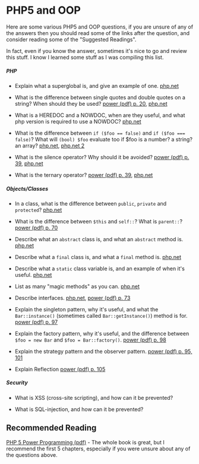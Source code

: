 # PHP5 and OOP

Here are some various PHP5 and OOP questions, if you are unsure of any of the answers then you should read some of the links after the question, and consider reading some of the "Suggested Readings".

In fact, even if you know the answer, sometimes it's nice to go and review this stuff.  I know I learned some stuff as I was compiling this list.

##### PHP

*  Explain what a superglobal is, and give an example of one. [php.net][php.superglobals]

*  What is the difference between single quotes and double quotes on a string?  When should they be used? [power (pdf) p. 20][power], [php.net][php.strings]

*  What is a HEREDOC and a NOWDOC, when are they useful, and what php version is required to use a NOWDOC? [php.net][php.strings]

*  What is the difference between `if ($foo == false)` and `if ($foo === false)`?  What will `(bool) $foo` evaluate too if $foo is a number? a string? an array? [php.net][php.comparisons], [php.net 2][php.comparisontable]

*  What is the silence operator? Why should it be avoided? [power (pdf) p. 39][power], [php.net][php.silence]

*  What is the ternary operator? [power (pdf) p. 39][power], [php.net][php.ternary]

##### Objects/Classes

*  In a class, what is the difference between `public`, `private` and `protected`?  [php.net][php.visibility]

*  What is the difference between `$this` and `self::`?  What is `parent::`? [power (pdf) p. 70][power]

*  Describe what an `abstract` class is, and what an `abstract` method is. [php.net][php.abstract]

*  Describe what a `final` class is, and what a `final` method is. [php.net][php.final]

*  Describe what a `static` class variable is, and an example of when it's useful. [php.net][php.static]

*  List as many "magic methods" as you can. [php.net][php.magic]

*  Describe interfaces. [php.net][php.interfaces], [power (pdf) p. 73][power]

*  Explain the singleton pattern, why it's useful, and what the `Bar::instance()` (sometimes called `Bar::getInstance()`) method is for. [power (pdf) p. 97][power]

*  Explain the factory pattern, why it's useful, and the difference between `$foo = new Bar` and `$foo = Bar::factory()`. [power (pdf) p. 98][power]

*  Explain the strategy pattern and the observer pattern. [power (pdf) p. 95, 101][power]

*  Explain Reflection [power (pdf) p. 105][power]

##### Security

*  What is XSS (cross-site scripting), and how can it be prevented? 

*  What is SQL-injection, and how can it be prevented?

## Recommended Reading

[PHP 5 Power Programming (pdf)][power] - The whole book is great, but I recommend the first 5 chapters, especially if you were unsure about any of the questions above.

[power]: http://ptgmedia.pearsoncmg.com/images/013147149X/downloads/013147149X_book.pdf "PHP Power Programming (pdf)"
[php.visibility]: http://php.net/manual/en/language.oop5.visibility.php
[php.magic]: http://php.net/manual/en/language.oop5.magic.php
[php.abstract]: http://php.net/manual/en/language.oop5.abstract.php
[php.final]: http://php.net/manual/en/language.oop5.final.php
[php.interfaces]: http://php.net/manual/en/language.oop5.interfaces.php
[php.static]: http://php.net/manual/en/language.oop5.static.php
[php.superglobals]: http://php.net/manual/en/language.variables.superglobals.php
[php.strings]: http://php.net/manual/en/language.types.string.php
[php.comparisons]: http://php.net/manual/en/language.operators.comparison.php
[php.comparisontable]: http://www.php.net/manual/en/types.comparisons.php
[php.silence]: http://www.php.net/manual/en/language.operators.errorcontrol.php
[php.ternary]: http://php.net/manual/en/language.operators.comparison.php#language.operators.comparison.ternary